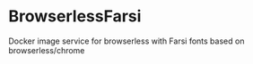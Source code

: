 # BrowserlessFarsi

Docker image service for browserless with Farsi fonts
based on browserless/chrome
